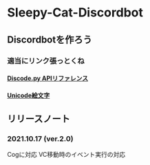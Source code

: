 # Sleepy-Cat-Discordbot

## Discordbotを作ろう

### 適当にリンク張っとくね

#### [Discode.py APIリファレンス](https://discordpy.readthedocs.io/ja/latest/api.html)
#### [Unicode絵文字](https://emojipedia.org/)

## リリースノート

### 2021.10.17 (ver.2.0)
Cogに対応
VC移動時のイベント実行の対応
